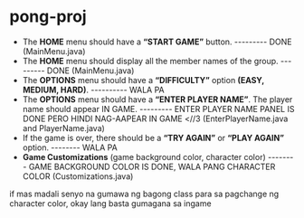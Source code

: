# pong-proj

- The **HOME** menu should have a **“START GAME”** button. --------- DONE (MainMenu.java)
- The **HOME** menu should display all the member names of the group. --------- DONE (MainMenu.java)
- The **OPTIONS** menu should have a **“DIFFICULTY”** option **(EASY, MEDIUM, HARD)**. ---------- WALA PA
- The **OPTIONS** menu should have a **“ENTER PLAYER NAME”**. The player name should appear IN GAME. --------- ENTER PLAYER NAME PANEL IS DONE PERO HINDI NAG-AAPEAR IN GAME <//3 (EnterPlayerName.java and PlayerName.java)
- If the game is over, there should be a **“TRY AGAIN”** or **“PLAY AGAIN”** option. -------- WALA PA
- **Game Customizations** (game background color, character color) -------- GAME BACKGROUND COLOR IS DONE, WALA PANG CHARACTER COLOR (Customizations.java)

if mas madali senyo na gumawa ng bagong class para sa pagchange ng character color, okay lang basta gumagana sa ingame
